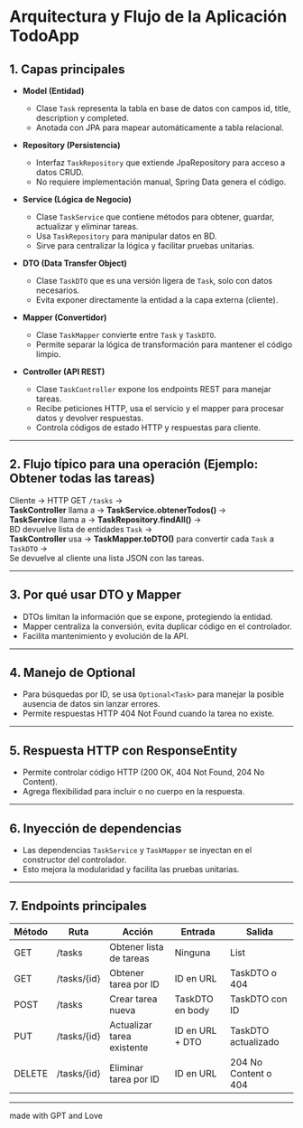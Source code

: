 # Arquitectura y Flujo de la Aplicación TodoApp

## 1. Capas principales

- **Model (Entidad)**
    - Clase `Task` representa la tabla en base de datos con campos id, title, description y completed.
    - Anotada con JPA para mapear automáticamente a tabla relacional.

- **Repository (Persistencia)**
    - Interfaz `TaskRepository` que extiende JpaRepository para acceso a datos CRUD.
    - No requiere implementación manual, Spring Data genera el código.

- **Service (Lógica de Negocio)**
    - Clase `TaskService` que contiene métodos para obtener, guardar, actualizar y eliminar tareas.
    - Usa `TaskRepository` para manipular datos en BD.
    - Sirve para centralizar la lógica y facilitar pruebas unitarias.

- **DTO (Data Transfer Object)**
    - Clase `TaskDTO` que es una versión ligera de `Task`, solo con datos necesarios.
    - Evita exponer directamente la entidad a la capa externa (cliente).

- **Mapper (Convertidor)**
    - Clase `TaskMapper` convierte entre `Task` y `TaskDTO`.
    - Permite separar la lógica de transformación para mantener el código limpio.

- **Controller (API REST)**
    - Clase `TaskController` expone los endpoints REST para manejar tareas.
    - Recibe peticiones HTTP, usa el servicio y el mapper para procesar datos y devolver respuestas.
    - Controla códigos de estado HTTP y respuestas para cliente.

---

## 2. Flujo típico para una operación (Ejemplo: Obtener todas las tareas)

Cliente → HTTP GET `/tasks` →  
**TaskController** llama a → **TaskService.obtenerTodos()** →  
**TaskService** llama a → **TaskRepository.findAll()** →  
BD devuelve lista de entidades `Task` →  
**TaskController** usa → **TaskMapper.toDTO()** para convertir cada `Task` a `TaskDTO` →  
Se devuelve al cliente una lista JSON con las tareas.

---

## 3. Por qué usar DTO y Mapper

- DTOs limitan la información que se expone, protegiendo la entidad.
- Mapper centraliza la conversión, evita duplicar código en el controlador.
- Facilita mantenimiento y evolución de la API.

---

## 4. Manejo de Optional

- Para búsquedas por ID, se usa `Optional<Task>` para manejar la posible ausencia de datos sin lanzar errores.
- Permite respuestas HTTP 404 Not Found cuando la tarea no existe.

---

## 5. Respuesta HTTP con ResponseEntity

- Permite controlar código HTTP (200 OK, 404 Not Found, 204 No Content).
- Agrega flexibilidad para incluir o no cuerpo en la respuesta.

---

## 6. Inyección de dependencias

- Las dependencias `TaskService` y `TaskMapper` se inyectan en el constructor del controlador.
- Esto mejora la modularidad y facilita las pruebas unitarias.

---

## 7. Endpoints principales

| Método | Ruta        | Acción                       | Entrada        | Salida              |
|--------|-------------|-----------------------------|----------------|---------------------|
| GET    | /tasks      | Obtener lista de tareas      | Ninguna        | List<TaskDTO>       |
| GET    | /tasks/{id} | Obtener tarea por ID         | ID en URL      | TaskDTO o 404        |
| POST   | /tasks      | Crear tarea nueva            | TaskDTO en body| TaskDTO con ID      |
| PUT    | /tasks/{id} | Actualizar tarea existente   | ID en URL + DTO| TaskDTO actualizado |
| DELETE | /tasks/{id} | Eliminar tarea por ID        | ID en URL      | 204 No Content o 404 |

---

made with GPT and Love